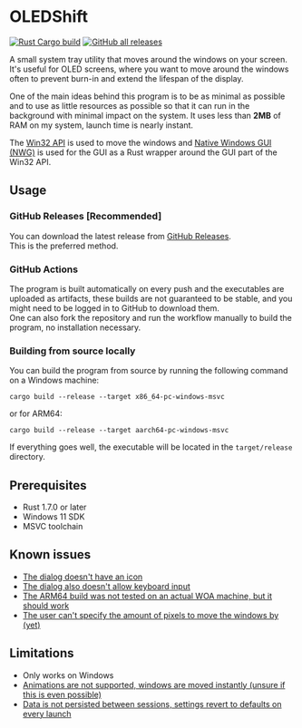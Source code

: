# OLEDShift

[![Rust Cargo build](https://github.com/Marko19907/OLEDShift/actions/workflows/rust.yml/badge.svg)](https://github.com/Marko19907/OLEDShift/actions/workflows/rust.yml)
<a title="Text" href="https://github.com/Marko19907/OLEDShift/releases/latest"><img alt="GitHub all releases" src="https://img.shields.io/github/downloads/Marko19907/OLEDShift/total?label=GitHub%20downloads"></a>

A small system tray utility that moves around the windows on your screen.
It's useful for OLED screens, where you want to move around the windows often to prevent burn-in and extend the lifespan of the display.

One of the main ideas behind this program is to be as minimal as possible and to use as little resources as possible so that it can run in the background with minimal impact on the system.
It uses less than **2MB** of RAM on my system, launch time is nearly instant.

The [Win32 API](https://docs.microsoft.com/en-us/windows/win32/apiindex/windows-api-list) is used to move the windows
and [Native Windows GUI (NWG)](https://github.com/gabdube/native-windows-gui) is used for the GUI as a Rust wrapper around the GUI part of the Win32 API.

## Usage

### GitHub Releases [Recommended]

You can download the latest release from [GitHub Releases](https://github.com/Marko19907/OLEDShift/releases). <br>
This is the preferred method.

### GitHub Actions

The program is built automatically on every push and the executables are uploaded as artifacts, these builds are not guaranteed to be stable, and you might need to be logged in to GitHub to download them. <br>
One can also fork the repository and run the workflow manually to build the program, no installation necessary.

### Building from source locally

You can build the program from source by running the following command on a Windows machine:

```shell
cargo build --release --target x86_64-pc-windows-msvc
```

or for ARM64:

```shell
cargo build --release --target aarch64-pc-windows-msvc
```

If everything goes well, the executable will be located in the `target/release` directory.


## Prerequisites

- Rust 1.7.0 or later
- Windows 11 SDK
- MSVC toolchain


## Known issues

* [The dialog doesn't have an icon](https://github.com/Marko19907/OLEDShift/issues/3)
* [The dialog also doesn't allow keyboard input](https://github.com/Marko19907/OLEDShift/issues/4)
* [The ARM64 build was not tested on an actual WOA machine, but it should work](https://github.com/Marko19907/OLEDShift/issues/5)
* [The user can't specify the amount of pixels to move the windows by (yet)](https://github.com/Marko19907/OLEDShift/issues/6)


## Limitations

* Only works on Windows
* [Animations are not supported, windows are moved instantly (unsure if this is even possible)](https://github.com/Marko19907/OLEDShift/issues/8)
* [Data is not persisted between sessions, settings revert to defaults on every launch](https://github.com/Marko19907/OLEDShift/issues/9)
